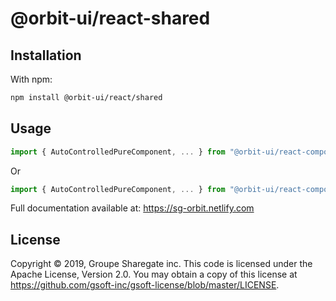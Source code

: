 # @orbit-ui/react-shared

## Installation

With npm:

```bash
npm install @orbit-ui/react/shared
```

## Usage

```javascript
import { AutoControlledPureComponent, ... } from "@orbit-ui/react-components-shared";
```

Or

```javascript
import { AutoControlledPureComponent, ... } from "@orbit-ui/react-components";
```

Full documentation available at: https://sg-orbit.netlify.com

## License

Copyright © 2019, Groupe Sharegate inc. This code is licensed under the Apache License, Version 2.0. You may obtain a copy of this license at https://github.com/gsoft-inc/gsoft-license/blob/master/LICENSE.
